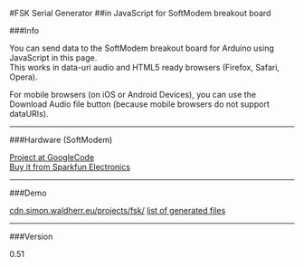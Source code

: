 #FSK Serial Generator
##in JavaScript for SoftModem breakout board


###Info

You can send data to the SoftModem breakout board for Arduino using JavaScript in this page.  
This works in data-uri audio and HTML5 ready browsers (Firefox, Safari, Opera).  

For mobile browsers (on iOS or Android Devices), you can use the Download Audio file button (because mobile browsers do not support dataURIs).  

---

###Hardware (SoftModem)

[Project at GoogleCode](http://code.google.com/p/arms22/wiki/SoftModemBreakoutBoard)  
[Buy it from Sparkfun Electronics](https://www.sparkfun.com/products/10331)

---

###Demo

[cdn.simon.waldherr.eu/projects/fsk/](http://cdn.simon.waldherr.eu/projects/fsk/)
[list of generated files](http://cdn.simon.waldherr.eu/projects/fsk/files/)

---

###Version

0.51
